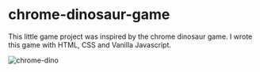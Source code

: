 # chrome-dinosaur-game
This little game project was inspired by the chrome dinosaur game. I wrote this game with HTML, CSS and Vanilla Javascript.



![chrome-dino](https://user-images.githubusercontent.com/77573694/188717346-43bb74ed-69f0-4d82-8a07-2d09a482b365.jpg)
